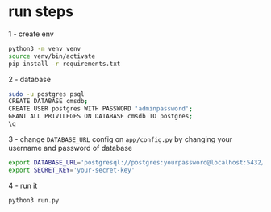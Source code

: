 # run steps
1 - create env
```bash
python3 -m venv venv
source venv/bin/activate
pip install -r requirements.txt
```
2 - database
```bash
sudo -u postgres psql
CREATE DATABASE cmsdb;
CREATE USER postgres WITH PASSWORD 'adminpassword';
GRANT ALL PRIVILEGES ON DATABASE cmsdb TO postgres;
\q
```
3 - 
change `DATABASE_URL` config on `app/config.py` by changing your username and password of database
```bash
export DATABASE_URL='postgresql://postgres:yourpassword@localhost:5432/cmsdb'
export SECRET_KEY='your-secret-key'
```
4 - run it 
```bash
python3 run.py
```

